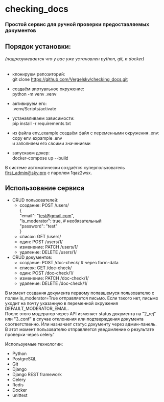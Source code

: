 # checking_docs
### Простой сервис для ручной проверки предоставляемых документов

## Порядок установки:
###### (подразумевается что у вас уже установлен python, git, и docker)
- клонируем репозиторий:<br>
git clone https://github.com/Vergelsky/checking_docs.git<br>

- создаём виртуальное окружение:<br>
python -m venv .venv
- активируем его:<br>
  .venv/Scripts/activate
- устанавливаем зависимости:<br>
pip install -r requirements.txt
- из файла env_example создаём файл с переменными окружения .env:<br>
copy env_expample .env<br>
и заполняем его своими значениями
- запускаем докер:<br>
docker-compose up --build

В системе автоматически создаётся суперпользователь first_admin@sky.pro
с паролем 1qaz2wsx.

## Использование сервиса <br>
- CRUD пользователей:
  - создание: POST /users/<br>
    {<br>
    "email": "test@gmail.com",<br>
    "is_moderator": true, # необязательный<br> 
    "password": "test"<br>
    }
  - список: GET /users/<br>
  - один: POST /users/1/<br>
  - изменение: PATCH /users/1/<br>
  - удаление: DELETE /users/1/<br>
- CRUD документов:
  - создание: POST /doc-check/  # через form-data<br> 
  - список: GET /doc-check/<br>
  - один: POST /doc-check/1/<br>
  - изменение: PATCH /doc-check/1/<br>
  - удаление: DELETE /doc-check/1/<br>

В момент создания документа первому попавшемуся пользователю с полем is_moderator=True
отправляется письмо. Если такого нет, письмо уходит на почту указанную в переменной окружения DEFAULT_MODERATOR_EMAIL.
<br>После этого модератор через API изменяет status документа на "2_rej" или "3_conf" в случае отклонения или
подтверждения документа соответственно. Или назначает статус документу через админ-панель. В этот момент пользователю
отправляется уведомление о результате проверки через celery.'

Используемые технологии:
- Python
- PostgreSQL
- Git
- Django
- Django REST framework
- Celery
- Redis
- Docker
- unittest
